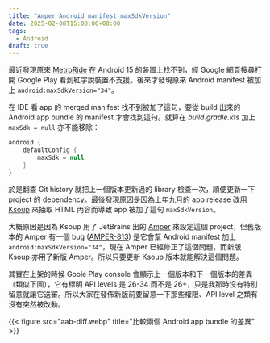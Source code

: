 ```yaml
---
title: "Amper Android manifest maxSdkVersion"
date: 2025-02-08T15:00:00+08:00
tags:
  - Android
draft: true
---
```


最近發現原來 [MetroRide](https://play.google.com/store/apps/details?id=net.swiftzer.metroride) 在 Android 15 的裝置上找不到，經 Google 網頁搜尋打開 Google Play 看到紅字說裝置不支援。後來才發現原來 Android manifest 被加上 `android:maxSdkVersion="34"`。

在 IDE 看 app 的 merged manifest 找不到被加了這句，要從 build 出來的 Android app bundle 的 manifest 才會找到這句。就算在 *build.gradle.kts* 加上 `maxSdk = null` 亦不能移除：

```kotlin
android {
    defaultConfig {
        maxSdk = null
    }
}
```

於是翻查 Git history 就把上一個版本更新過的 library 檢查一次，順便更新一下 project 的 dependency。最後發現原因是因為上年九月的 app release 改用 [Ksoup](https://github.com/fleeksoft/ksoup) 來抽取 HTML 內容而導致 app 被加了這句 `maxSdkVersion`。

大概原因是因為 Ksoup 用了 JetBrains 出的 [Amper](https://github.com/JetBrains/amper) 來設定這個 project，但舊版本的 Amper 有一個 bug ([AMPER-813](https://youtrack.jetbrains.com/issue/AMPER-813)) 是它會幫 Android manifest 加上 `android:maxSdkVersion="34"`，現在 Amper 已經修正了這個問題，而新版 Ksoup 亦用了新版 Amper。所以只要更新 Ksoup 版本就能解決這個問題。

其實在上架的時候 Goole Play console 會顯示上一個版本和下一個版本的差異（類似下圖），它有標明 API levels 是 26-34 而不是 26+，只是我那時沒有特別留意就讓它送審。所以大家在發佈新版前要留意一下那些權限、API level 之類有沒有突然被改動。

{{< figure src="aab-diff.webp" title="比較兩個 Android app bundle 的差異" >}}
